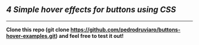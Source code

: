 ## **_4 Simple hover effects for buttons using CSS_**

---

**Clone this repo (git clone https://github.com/pedrodruviaro/buttons-hover-examples.git) and feel free to test it out!**
